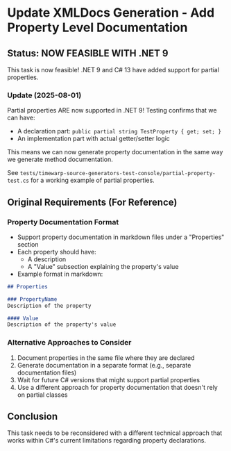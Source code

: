 # Update XMLDocs Generation - Add Property Level Documentation

## Status: NOW FEASIBLE WITH .NET 9
This task is now feasible! .NET 9 and C# 13 have added support for partial properties.

### Update (2025-08-01)
Partial properties ARE now supported in .NET 9! Testing confirms that we can have:
- A declaration part: `public partial string TestProperty { get; set; }`
- An implementation part with actual getter/setter logic

This means we can now generate property documentation in the same way we generate method documentation.

See `tests/timewarp-source-generators-test-console/partial-property-test.cs` for a working example of partial properties.

## Original Requirements (For Reference)

### Property Documentation Format
- Support property documentation in markdown files under a "Properties" section
- Each property should have:
  - A description
  - A "Value" subsection explaining the property's value
- Example format in markdown:
```markdown
## Properties

### PropertyName
Description of the property

#### Value
Description of the property's value
```

### Alternative Approaches to Consider
1. Document properties in the same file where they are declared
2. Generate documentation in a separate format (e.g., separate documentation files)
3. Wait for future C# versions that might support partial properties
4. Use a different approach for property documentation that doesn't rely on partial classes

## Conclusion
This task needs to be reconsidered with a different technical approach that works within C#'s current limitations regarding property declarations.
